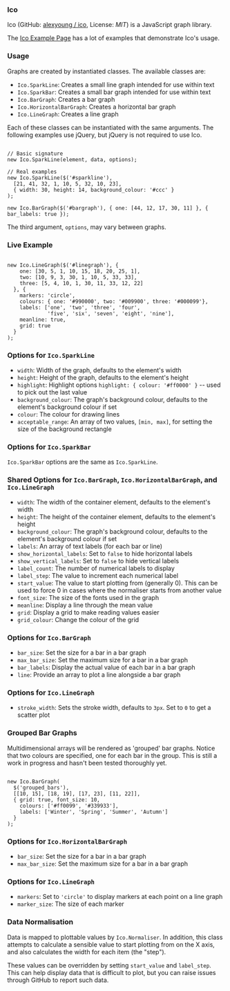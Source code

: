 ### Ico

Ico (GitHub: [alexyoung / ico](https://github.com/alexyoung/ico), License: _MIT_) is a JavaScript graph library.

The [Ico Example Page](http://alexyoung.github.com/ico/examples.html) has a lot of examples that demonstrate Ico's usage.

### Usage

Graphs are created by instantiated classes.  The available classes are:

* `Ico.SparkLine`: Creates a small line graph intended for use within text
* `Ico.SparkBar`: Creates a small bar graph intended for use within text
* `Ico.BarGraph`: Creates a bar graph
* `Ico.HorizontalBarGraph`: Creates a horizontal bar graph
* `Ico.LineGraph`: Creates a line graph

Each of these classes can be instantiated with the same arguments.  The following examples use jQuery, but jQuery is not required to use Ico.

<pre class="prettyprint lang-js"><code>
// Basic signature
new Ico.SparkLine(element, data, options);

// Real examples
new Ico.SparkLine($('#sparkline'),
  [21, 41, 32, 1, 10, 5, 32, 10, 23],
  { width: 30, height: 14, background_colour: '#ccc' }
);

new Ico.BarGraph($('#bargraph'), { one: [44, 12, 17, 30, 11] }, { bar_labels: true });
</code></pre>

The third argument, `options`, may vary between graphs.

### Live Example

<pre class="prettyprint lang-js"><code>
new Ico.LineGraph($('#linegraph'), {
    one: [30, 5, 1, 10, 15, 18, 20, 25, 1],
    two: [10, 9, 3, 30, 1, 10, 5, 33, 33],
    three: [5, 4, 10, 1, 30, 11, 33, 12, 22]
  }, {
    markers: 'circle',
    colours: { one: '#990000', two: '#009900', three: '#000099'},
    labels: ['one', 'two', 'three', 'four',
             'five', 'six', 'seven', 'eight', 'nine'],
    meanline: true,
    grid: true
  }
);
</code></pre>

<script type="text/javascript" src="raphael.js"></script>
<script type="text/javascript" src="ico.min.js"></script>
<div id="linegraph" class="graph"></div>
<script type="text/javascript">
new Ico.LineGraph(document.getElementById('linegraph'), {
  one: [30, 5, 1, 10, 15, 18, 20, 25, 1],
  two: [10, 9, 3, 30, 1, 10, 5, 33, 33],
  three: [5, 4, 10, 1, 30, 11, 33, 12, 22]
}, {
  markers: 'circle',
  colours: { one: '#990000', two: '#009900', three: '#000099'},
  labels: ['one', 'two', 'three', 'four',
           'five', 'six', 'seven', 'eight', 'nine'],
  meanline: true,
  grid: true
}
);
</script>

### Options for `Ico.SparkLine`

* `width`: Width of the graph, defaults to the element's width
* `height`: Height of the graph, defaults to the element's height
* `highlight`: Highlight options `highlight: { colour: '#ff0000' }` -- used to pick out the last value
* `background_colour`: The graph's background colour, defaults to the element's background colour if set
* `colour`: The colour for drawing lines
* `acceptable_range`: An array of two values, `[min, max]`, for setting the size of the background rectangle

### Options for `Ico.SparkBar`

`Ico.SparkBar` options are the same as `Ico.SparkLine`.

### Shared Options for `Ico.BarGraph`, `Ico.HorizontalBarGraph`, and `Ico.LineGraph` 

* `width`: The width of the container element, defaults to the element's width
* `height`: The height of the container element, defaults to the element's height
* `background_colour`: The graph's background colour, defaults to the element's background colour if set
* `labels`: An array of text labels (for each bar or line)
* `show_horizontal_labels`: Set to `false` to hide horizontal labels
* `show_vertical_labels`: Set to `false` to hide vertical labels
* `label_count`: The number of numerical labels to display
* `label_step`: The value to increment each numerical label
* `start_value`: The value to start plotting from (generally 0).  This can be used to force 0 in cases where the normaliser starts from another value
* `font_size`: The size of the fonts used in the graph
* `meanline`: Display a line through the mean value
* `grid`: Display a grid to make reading values easier
* `grid_colour`: Change the colour of the grid

### Options for `Ico.BarGraph`

* `bar_size`: Set the size for a bar in a bar graph
* `max_bar_size`: Set the maximum size for a bar in a bar graph
* `bar_labels`: Display the actual value of each bar in a bar graph
* `line`: Provide an array to plot a line alongside a bar graph

### Options for `Ico.LineGraph`

* `stroke_width`: Sets the stroke width, defaults to `3px`.  Set to `0` to get a scatter plot

### Grouped Bar Graphs

Multidimensional arrays will be rendered as 'grouped' bar graphs.  Notice that two colours are specified, one for each bar in the group.  This is still a work in progress and hasn't been tested thoroughly yet.

<pre class="prettyprint lang-js"><code>
new Ico.BarGraph(
  $('grouped_bars'),
  [[10, 15], [18, 19], [17, 23], [11, 22]],
  { grid: true, font_size: 10,
    colours: ['#ff0099', '#339933'],
    labels: ['Winter', 'Spring', 'Summer', 'Autumn']
  }
);
</code></pre>    

<div id="grouped_bars" class="graph"></div>
<script type="text/javascript">
new Ico.BarGraph(
  document.getElementById('grouped_bars'),
  [[10, 15], [18, 19], [17, 23], [11, 22]],
  { grid: true, font_size: 10,
    colours: ['#ff0099', '#339933'],
    labels: ['Winter', 'Spring', 'Summer', 'Autumn']
  }
);
</script>

### Options for `Ico.HorizontalBarGraph`

* `bar_size`: Set the size for a bar in a bar graph
* `max_bar_size`: Set the maximum size for a bar in a bar graph

### Options for `Ico.LineGraph`

* `markers`: Set to `'circle'` to display markers at each point on a line graph
* `marker_size`: The size of each marker

### Data Normalisation

Data is mapped to plottable values by `Ico.Normaliser`.  In addition, this class attempts to calculate a sensible value to start plotting from on the X axis, and also calculates the width for each item (the "step").

These values can be overridden by setting `start_value` and `label_step`.  This can help display data that is difficult to plot, but you can raise issues through GitHub to report such data.

